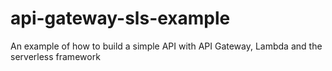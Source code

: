 # api-gateway-sls-example
An example of how to build a simple API with API Gateway, Lambda and the serverless framework
